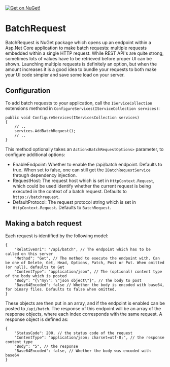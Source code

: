 <a href="https://www.nuget.org/packages/Ameling.BatchRequest#">
    <img src="https://img.shields.io/nuget/v/Ameling.BatchRequest?style=for-the-badge" alt="Get on NuGet!"/>
</a>

# BatchRequest

BatchRequest is NuGet package which opens up an endpoint within a Asp.Net Core application to make batch requests: multiple requests embedded within a single HTTP request. While REST API's are quite strong, sometimes lots of values have to be retrieved before proper UI can be shown. Launching multiple requests is definitely an option, but when the amount increases it is a good idea to bundle your requests to both make your UI code simpler and save some load on your server.

## Configuration

To add batch requests to your application, call the `IServiceCollection` extensions methond in `ConfigureServices(IServiceCollection services)`:

```
public void ConfigureServices(IServicesCollection services) 
{
    // ..
    services.AddBatchRequest();
    // ..
}
```

This method optionally takes an `Action<BatchRequestOptions>` parameter, to configure additional options:

* EnableEndpoint: Whether to enable the /api/batch endpoint. Defaults to true. When set to false, one can still get the `IBatchRequestService` through dependency injection.
* RequestHost: The request host which is set in `HttpContext.Request`, which could be used identify whether the current request is being executed in the context of a batch request. Defaults to `https://batchrequest`.
* DefaultProtocol: The request protocol string which is set in `HttpContext.Request`. Defaults to `BatchRequest`.

## Making a batch request

Each request is identified by the following model:
```
{
    "RelativeUri": "/api/batch", // The endpoint which has to be called on this server
    "Method": "Get", // The method to execute the endpoint with. Can be one of Delete, Get, Head, Options, Patch, Post or Put. When omitted (or null), defaults to Get
    "ContentType": "application/json", // The (optional) content type of the body which is posted
    "Body": "{\"my\": \"json object\"}", // The body to post
    "Base64Encoded": false // Whether the body is encoded with base64, for binary files. Defaults to false when omitted.
}
```

These objects are then put in an array, and if the endpoint is enabled can be posted to `/api/batch`. The response of this endpoint will be an array of the response objects, where each index corresponds with the same request. A response object is defined as:
```
{
    "StatusCode": 200, // the status code of the request
    "ContentType": "application/json; charset=utf-8;", // the response content type
    "Body": "5", // the response
    "Base64Encoded": false, // Whether the body was encoded with base64
}
```
